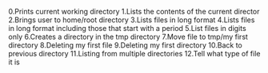 0.Prints current working directory
1.Lists the contents of the current director
2.Brings user to home/root directory
3.Lists files in long format
4.Lists files in long format including those that start with a period
5.List files in digits only
6.Creates a directory in the tmp directory
7.Move file to tmp/my first directory
8.Deleting my first file
9.Deleting my first directory
10.Back to previous directory
11.Listing from multiple directories
12.Tell what type of file it is

